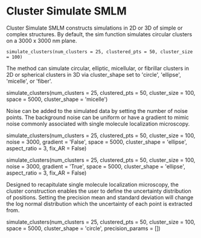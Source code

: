# Cluster Simulate SMLM

Cluster Simulate SMLM constructs simulations in 2D or 3D of simple or complex structures. 
By default, the sim function simulates circular clusters on a 3000 x 3000 nm plane. 

```
simulate_clusters(num_clusters = 25, clustered_pts = 50, cluster_size = 100)
```





The method can simulate circular, elliptic, micellular, or fibrillar clusters in 2D or spherical clusters in 3D via cluster_shape set to 'circle', 'ellipse', 'micelle', or 'fiber'.

simulate_clusters(num_clusters = 25, clustered_pts = 50, cluster_size = 100, space = 5000, cluster_shape = 'micelle')






Noise can be added to the simulated data by setting the number of noise points. The background noise can be uniform or have a gradient to mimic noise commonly associated with single molecule localization microscopy. 

simulate_clusters(num_clusters = 25, clustered_pts = 50, cluster_size = 100, noise = 3000, 
	gradient = 'False', space = 5000, cluster_shape = 'ellipse', aspect_ratio = 3, fix_AR = False)






simulate_clusters(num_clusters = 25, clustered_pts = 50, cluster_size = 100, noise = 3000,
	gradient = 'True', space = 5000, cluster_shape = 'ellipse', aspect_ratio = 3, fix_AR = False)






Designed to recapitulate single molecule localization microscopy, the cluster construction enables the user to define the uncertainty distribution of positions. Setting the precision mean and standard deviation will change the log normal distribution which the uncertainty of each point is extracted from. 


simulate_clusters(num_clusters = 25, clustered_pts = 50, cluster_size = 100, 
	 space = 5000, cluster_shape = 'circle', precision_params = [])
